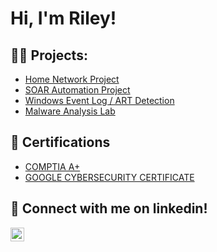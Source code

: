 <h1>Hi, I'm Riley! 

<h2>👨‍💻 Projects:</h2>

- [Home Network Project](https://github.com/rileysikes03/Home-Network-Project)
- [SOAR Automation Project](https://github.com/rileysikes03/Soar-automation-lab)
- [Windows Event Log / ART Detection](https://github.com/rileysikes03/WindowsEventLog-ARTDetection/blob/main/README.md)
- [Malware Analysis Lab](https://github.com/rileysikes03/MalwareAnalysisLab/blob/main/README.md)
  
<h2>📝 Certifications</h2>

- [COMPTIA A+](https://www.credly.com/badges/34ec039f-07f7-48d0-8604-5cc872bd9ff9/public_url)
- [GOOGLE CYBERSECURITY CERTIFICATE](https://www.coursera.org/account/accomplishments/professional-cert/FAGYFGC8RKF4?utm_source=link&utm_medium=certificate&utm_content=cert_image&utm_campaign=sharing_cta&utm_product=prof)

<h2> 🤳 Connect with me on linkedin!</h2>



[<img align="left" alt="Riley Sikes | LinkedIn" width="22px" src="https://cdn.jsdelivr.net/npm/simple-icons@v3/icons/linkedin.svg" />](https://www.linkedin.com/in/riley-sikes)




<!--
**joshmadakor1/joshmadakor1** is a ✨ _special_ ✨ repository because its `README.md` (this file) appears on your GitHub profile.

Here are some ideas to get you started:

- 🔭 I’m currently working on ...
- 🌱 I’m currently learning ...
- 👯 I’m looking to collaborate on ...
- 🤔 I’m looking for help with ...
- 💬 Ask me about ...
- 📫 How to reach me: ...
- 😄 Pronouns: ...
- ⚡ Fun fact: ...
-->
